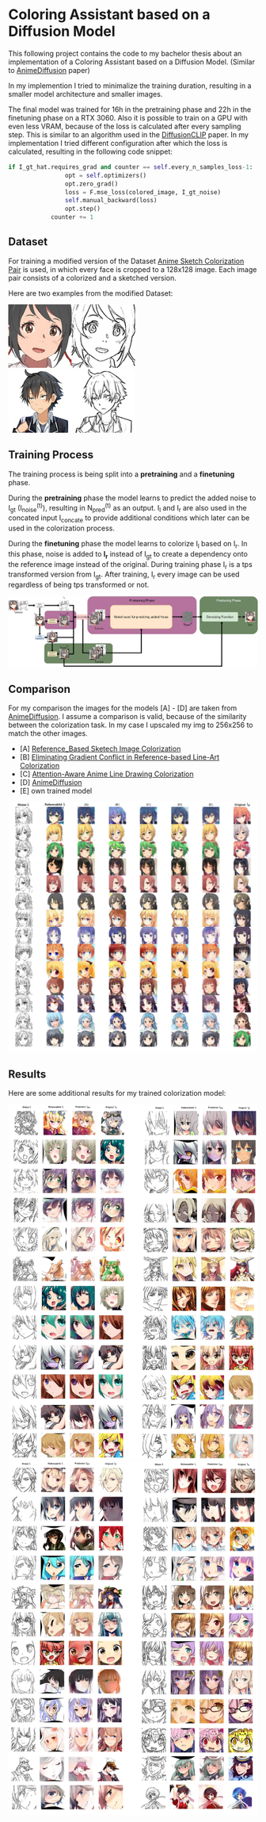 # Coloring Assistant based on a Diffusion Model
This following project contains the code to my bachelor thesis about an implementation of a Coloring Assistant based on a Diffusion Model. (Similar to [AnimeDiffusion](https://arxiv.org/abs/2303.11137) paper)

In my implemention I tried to minimalize the training duration, resulting in a smaller model architecture and smaller images.

The final model was trained for 16h in the pretraining phase and 22h in the finetuning phase on a RTX 3060. Also it is possible to train on a GPU with even less VRAM, because of the loss is calculated after every sampling step. This is similar to an algorithm used in the [DiffusionCLIP](https://arxiv.org/abs/2110.02711) paper. In my implementation I tried different configuration after which the loss is calculated, resulting in the following code snippet:

```python
if I_gt_hat.requires_grad and counter == self.every_n_samples_loss-1:
                opt = self.optimizers()
                opt.zero_grad()
                loss = F.mse_loss(colored_image, I_gt_noise)
                self.manual_backward(loss)
                opt.step()
            counter += 1
```



## Dataset
For training a modified version of the Dataset [Anime Sketch Colorization Pair](https://www.kaggle.com/datasets/ktaebum/anime-sketch-colorization-pair) is used, in which every face is cropped to a 128x128 image. Each image pair consists of a colorized and a sketched version.

Here are two examples from the modified Dataset:

![Example1](./Images/ExampleDataset1.png)
![Example2](./Images/ExampleDataset2.png)

## Training Process
The training process is being split into a **pretraining** and a **finetuning** phase.

During the **pretraining** phase the model learns to predict the added noise to I<sub>gt</sub> (I<sub>noise</sub><sup>(t)</sup>), resulting in N<sub>pred</sub><sup>(t)</sup> as an output. I<sub>l</sub> and I<sub>r</sub> are also used in the concated input I<sub>concate</sub> to provide additional conditions which later can be used in the colorization process.

During the **finetuning** phase the model learns to colorize I<sub>l</sub> based on I<sub>r</sub>. In this phase, noise is added to **I<sub>r</sub>** instead of I<sub>gt</sub> to create a dependency onto the reference image instead of the original. During training phase I<sub>r</sub> is a tps transformed version from I<sub>gt</sub>. After training, I<sub>r</sub> every image can be used regardless of being tps transformed or not. 



![FlowChart](./Images/FlowChart.png)



## Comparison
For my comparison the images for the models
[A] - [D] are taken from [AnimeDiffusion](https://arxiv.org/abs/2303.11137). I assume a comparison is valid, because of the similarity between the colorization task. In my case I upscaled my img to 256x256 to match the other images.

* [A] [Reference_Based Sketech Image Colorization](https://arxiv.org/pdf/2005.05207.pdf)
* [B] [Eliminating Gradient Conflict in Reference-based Line-Art Colorization](https://arxiv.org/pdf/2207.06095.pdf)
* [C] [Attention-Aware Anime Line Drawing Colorization](https://arxiv.org/pdf/2212.10988.pdf)
* [D] [AnimeDiffusion](https://arxiv.org/abs/2303.11137)
* [E] own trained model


![Comparison](./Images/Comparison.png)

## Results

Here are some additional results for my trained colorization model:

![Example1](./Images/ColorizationExamples1.png)
![Example2](./Images/ColorizationExamples2.png)



